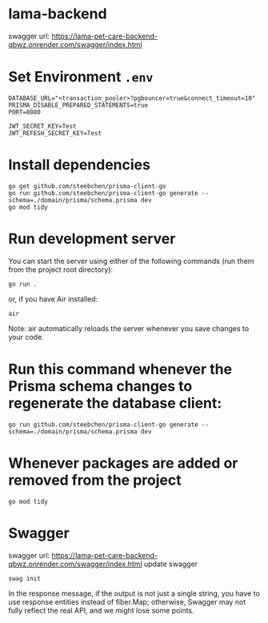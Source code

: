 # lama-backend
swagger url: https://lama-pet-care-backend-qbwz.onrender.com/swagger/index.html
# Set Environment `.env`
```
DATABASE_URL="<transaction_pooler>?pgbouncer=true&connect_timeout=10"
PRISMA_DISABLE_PREPARED_STATEMENTS=true
PORT=8080

JWT_SECRET_KEY=Test
JWT_REFESH_SECRET_KEY=Test
```
# Install dependencies
```
go get github.com/steebchen/prisma-client-go
go run github.com/steebchen/prisma-client-go generate --schema=./domain/prisma/schema.prisma dev
go mod tidy
```
# Run development server
You can start the server using either of the following commands (run them from the project root directory):
```
go run .
```
or, if you have Air installed:
```
air
```
Note: air automatically reloads the server whenever you save changes to your code.
# Run this command whenever the Prisma schema changes to regenerate the database client:
```
go run github.com/steebchen/prisma-client-go generate --schema=./domain/prisma/schema.prisma dev
```
# Whenever packages are added or removed from the project
```
go mod tidy
```
# Swagger
swagger url: https://lama-pet-care-backend-qbwz.onrender.com/swagger/index.html
update swagger
```
swag init
```
In the response message, if the output is not just a single string, you have to use response entities instead of fiber.Map; otherwise, Swagger may not fully reflect the real API, and we might lose some points.